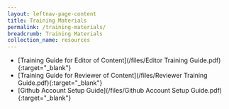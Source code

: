 ```yaml
---
layout: leftnav-page-content
title: Training Materials
permalink: /training-materials/
breadcrumb: Training Materials
collection_name: resources
---
```


* [Training Guide for Editor of Content](/files/Editor Training Guide.pdf){:target="_blank"}
* [Training Guide for Reviewer of Content](/files/Reviewer Training Guide.pdf){:target="_blank"}
* [Github Account Setup Guide](/files/Github Account Setup Guide.pdf){:target="_blank"}
